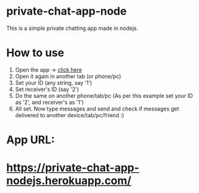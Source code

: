 # private-chat-app-node

This is a simple private chatting app made in nodejs.

# How to use
1. Open the app -> <a href="https://private-chat-app-nodejs.herokuapp.com/">click here</a>
2. Open it again in another tab (or phone/pc)
3. Set your ID (any string, say '1')
4. Set receiver's ID (say '2')
5. Do the same on another phone/tab/pc (As per this example set your ID as '2', and receiver's as '1')
6. All set. Now type messages and send and check if messages get delivered to another device/tab/pc/friend :)

# App URL:
# https://private-chat-app-nodejs.herokuapp.com/
